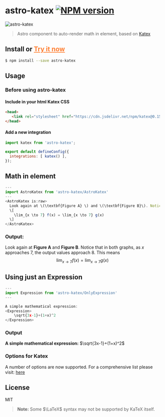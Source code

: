 # astro-katex [![NPM version][npm-image]][npm-url]

![astro-katex](https://raw.githubusercontent.com/victor0x16/astro-katex/full-integration/packages/astro-katex/images/katex.jpeg)

> Astro component to auto-render math in element, based on [Katex](https://github.com/KaTeX/KaTeX)

## Install or <a href="https://victor0x16.github.io/demo-astro-katex/" style="color: #ff7f33;">Try it now</a>

```sh
$ npm install --save astro-katex
```

## Usage

### Before using astro-katex

#### Include in your html Katex CSS

```html
<head>
   <link rel="stylesheet" href="https://cdn.jsdelivr.net/npm/katex@0.15.3/dist/katex.min.css" integrity="sha384-KiWOvVjnN8qwAZbuQyWDIbfCLFhLXNETzBQjA/92pIowpC0d2O3nppDGQVgwd2nB" crossorigin="anonymous">
</head>
```

#### Add a new integration
```js
import katex from 'astro-katex';

export default defineConfig({
  integrations: [ katex() ],
});
```
## Math in element

```js
---
import AstroKatex from 'astro-katex/AstroKatex'
---
<AstroKatex is:raw>
  Look again at \(\textbf{Figure A} \) and \(\textbf{Figure B}\). Notice that in both graphs, as  \(x\)  approaches \(7\), the output values approach \(8\). This means
  \[
    \lim_{x \to 7} f(x) = \lim_{x \to 7} g(x)
  \]
</AstroKatex>
```
### Output:
 Look again at $\textbf{Figure A}$ and $\textbf{Figure B}$. Notice that in both graphs, as  $x$  approaches $7$, the output values approach $8$. This means $$\lim_{x \to 7} f(x) = \lim_{x \to 7} g(x)$$

## Using just an Expression

```js
---
import Expression from 'astro-katex/OnlyExpression'
---

A simple mathematical expression:
<Expression>
    \sqrt{3x-1}+(1+x)^2
</Expression>
```
### Output
**A simple mathematical expression:**
$\sqrt{3x-1}+(1+x)^2$

### Options for Katex

A number of options are now supported. For a comprehensive list please visit: [here](https://katex.org/docs/supported.html)

## License

MIT

> **Note:** Some $\LaTeX$ syntax may not be supported by KaTeX itself.

[npm-image]: https://badge.fury.io/js/astro-katex.svg
[npm-url]: https://npmjs.org/package/astro-katex